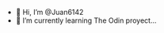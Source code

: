 - 👋 Hi, I’m @Juan6142
- 🌱 I’m currently learning The Odin proyect...

<!---
Juan6142/Juan6142 is a ✨ special ✨ repository because its `README.md` (this file) appears on your GitHub profile.
You can click the Preview link to take a look at your changes.
--->
